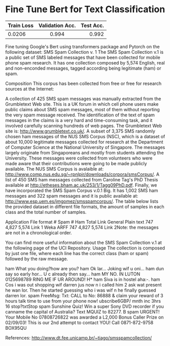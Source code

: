 # Fine Tune Bert for Text Classification

| Train Loss    | Validation Acc.| Test Acc.|
| ------------- |:-------------: | -----:   |
| 0.0206      | 0.994  | 0.992    |

Fine tuning Google's Bert using transformers package and Pytorch on the following dataset:
SMS Spam Collection v. 1
The SMS Spam Collection v.1 is a public set of SMS labeled messages that have been collected for mobile phone spam research. It has one collection composed by 5,574 English, real and non-enconded messages, tagged according being legitimate (ham) or spam.

Composition
This corpus has been collected from free or free for research sources at the Internet:

A collection of 425 SMS spam messages was manually extracted from the Grumbletext Web site. This is a UK forum in which cell phone users make public claims about SMS spam messages, most of them without reporting the very spam message received. The identification of the text of spam messages in the claims is a very hard and time-consuming task, and it involved carefully scanning hundreds of web pages. The Grumbletext Web site is: http://www.grumbletext.co.uk/.
A subset of 3,375 SMS randomly chosen ham messages of the NUS SMS Corpus (NSC), which is a dataset of about 10,000 legitimate messages collected for research at the Department of Computer Science at the National University of Singapore. The messages largely originate from Singaporeans and mostly from students attending the University. These messages were collected from volunteers who were made aware that their contributions were going to be made publicly available. The NUS SMS Corpus is avalaible at: http://www.comp.nus.edu.sg/~rpnlpir/downloads/corpora/smsCorpus/.
A list of 450 SMS ham messages collected from Caroline Tag's PhD Thesis available at http://etheses.bham.ac.uk/253/1/Tagg09PhD.pdf.
Finally, we have incorporated the SMS Spam Corpus v.0.1 Big. It has 1,002 SMS ham messages and 322 spam messages and it is public available at: http://www.esp.uem.es/jmgomez/smsspamcorpus/.
The table below lists the provided dataset in different file formats, the amount of samples in each class and the total number of samples.

Application	File format	# Spam	# Ham	Total	Link
General	Plain text	747	4,827	5,574	Link 1
Weka	ARFF	747	4,827	5,574	Link 2Note: the messages are not in a chronological order.

You can find more useful information about the SMS Spam Collection v.1 at the following page of the UCI Repository.
Usage
The collection is composed by just one file, where each line has the correct class (ham or spam) followed by the raw message.


ham   What you doing?how are you?
ham   Ok lar... Joking wif u oni...
ham   dun say so early hor... U c already then say...
ham   MY NO. IN LUTON 0125698789 RING ME IF UR AROUND! H*
ham   Siva is in hostel aha:-.
ham   Cos i was out shopping wif darren jus now n i called him 2 ask wat present he wan lor. Then he started guessing who i was wif n he finally guessed darren lor.
spam  FreeMsg: Txt: CALL to No: 86888 & claim your reward of 3 hours talk time to use from your phone now! ubscribe6GBP/ mnth inc 3hrs 16 stop?txtStop
spam  Sunshine Quiz! Win a super Sony DVD recorder if you canname the capital of Australia? Text MQUIZ to 82277. B
spam  URGENT! Your Mobile No 07808726822 was awarded a L2,000 Bonus Caller Prize on 02/09/03! This is our 2nd attempt to contact YOU! Call 0871-872-9758 BOX95QU


References:
http://www.dt.fee.unicamp.br/~tiago/smsspamcollection/
